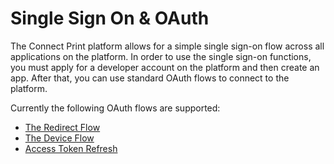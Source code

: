 # Single Sign On & OAuth

The Connect Print platform allows for a simple single sign-on flow across all applications on the platform. In order to use the single sign-on functions, you must apply for a developer account on the platform and then create an app. After that, you can use standard OAuth flows to connect to the platform.

Currently the following OAuth flows are supported:

- [The Redirect Flow](./redirect-flow)
- [The Device Flow](./device-flow)
- [Access Token Refresh](./access-token-refresh)
